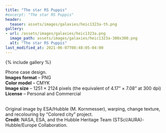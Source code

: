 ```yaml
---
title: "The star RS Puppis"
#excerpt: "The star RS Puppis"
header:
  teaser: assets/images/galaxies/heic1323a-th.png
gallery:
- url: /assets/images/galaxies/heic1323a.png
  image_path: assets/images/galaxies/heic1323a-300x300.png
  alt: "The star RS Puppis"
last_modified_at: 2021-06-07T08:48:05-04:00
---
```


{% include gallery %}

Phone case design.<br/>
**Images format** – PNG<br/>
**Color model** – CMYK<br/>
**Image size** – 1251 × 2124 pixels (the equivalent of 4.17” × 7.08” at 300 dpi)<br/>
**License** – Personal and Commercial<br/><br/>

Original image by ESA/Hubble (M. Kornmesser), warping, change texture, and recolouring by “Colored city” project.<br/>
**Credit**: NASA, ESA, and the Hubble Heritage Team (STScI/AURA)-Hubble/Europe Collaboration.